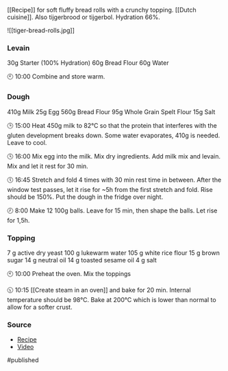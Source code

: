 [[Recipe]] for soft fluffy bread rolls with a crunchy topping.	[[Dutch cuisine]]. Also tijgerbrood or tijgerbol. Hydration 66%.

![[tiger-bread-rolls.jpg]]

### Levain
30g	Starter (100% Hydration)
60g	Bread Flour
60g	Water

🕙 10:00 
Combine and store warm.

### Dough
410g Milk
25g	Egg
560g Bread Flour
95g	Whole Grain Spelt Flour
15g	Salt

🕒 15:00 
Heat 450g milk to 82°C so that the protein that interferes with the gluten development breaks down. Some water evaporates, 410g is needed. Leave to cool.

🕓 16:00 
Mix egg into the milk. Mix dry ingredients. Add milk mix and levain. Mix and let it rest for 30 min.

🕔 16:45 
Stretch and fold 4 times with 30 min rest time in between. After the window test passes, let it rise for ~5h from the first stretch and fold. Rise should be 150%. Put the dough in the fridge over night.

🕗 8:00 
Make 12 100g balls. Leave for 15 min, then shape the balls. Let rise for 1,5h.

### Topping
7 g active dry yeast
100 g lukewarm water
105 g white rice flour
15 g brown sugar
14 g neutral oil
14 g toasted sesame oil
4 g salt

🕙 10:00 
Preheat the oven. Mix the toppings

🕥 10:15 
[[Create steam in an oven]] and bake for 20 min. Internal temperature should be 98°C. Bake at 200°C which is lower than normal to allow for a softer crust.

### Source
- [Recipe](https://foodgeek.dk/en/tiger-bread-rolls-recipe/)
- [Video](https://www.youtube.com/watch?v=l1hW6aUlSHA)

#published 